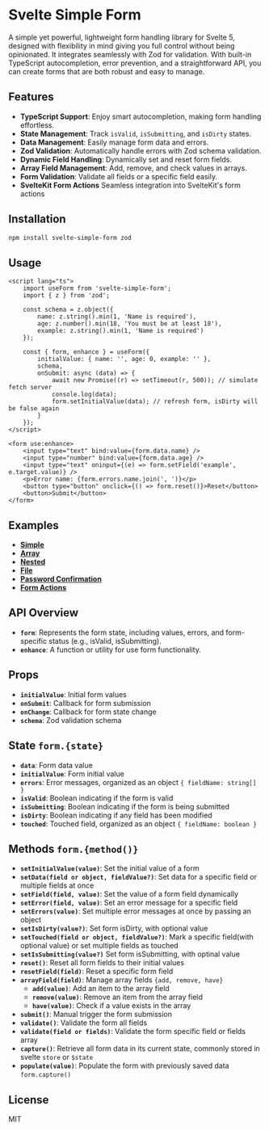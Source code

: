 # Svelte Simple Form

A simple yet powerful, lightweight form handling library for Svelte 5, designed with flexibility in mind giving you full control without being opinionated. It integrates seamlessly with Zod for validation. With built-in TypeScript autocompletion, error prevention, and a straightforward API, you can create forms that are both robust and easy to manage.

## Features

- **TypeScript Support**: Enjoy smart autocompletion, making form handling effortless.
- **State Management**: Track `isValid`, `isSubmitting`, and `isDirty` states.
- **Data Management**: Easily manage form data and errors.
- **Zod Validation**: Automatically handle errors with Zod schema validation.
- **Dynamic Field Handling**: Dynamically set and reset form fields.
- **Array Field Management**: Add, remove, and check values in arrays.
- **Form Validation**: Validate all fields or a specific field easily.
- **SvelteKit Form Actions** Seamless integration into SvelteKit's form actions

## Installation

```bash
npm install svelte-simple-form zod
```

## Usage

```svelte
<script lang="ts">
	import useForm from 'svelte-simple-form';
	import { z } from 'zod';

	const schema = z.object({
		name: z.string().min(1, 'Name is required'),
		age: z.number().min(18, 'You must be at least 18'),
		example: z.string().min(1, 'Name is required')
	});

	const { form, enhance } = useForm({
		initialValue: { name: '', age: 0, example: '' },
		schema,
		onSubmit: async (data) => {
			await new Promise((r) => setTimeout(r, 500)); // simulate fetch server
			console.log(data);
			form.setInitialValue(data); // refresh form, isDirty will be false again
		}
	});
</script>

<form use:enhance>
	<input type="text" bind:value={form.data.name} />
	<input type="number" bind:value={form.data.age} />
	<input type="text" oninput={(e) => form.setField('example', e.target.value)} />
	<p>Error name: {form.errors.name.join(', ')}</p>
	<button type="button" onclick={() => form.reset()}>Reset</button>
	<button>Submit</button>
</form>
```

## Examples

- **[Simple](https://github.com/harryhdt/svelte-simple-form/blob/main/example/simple.md)**
- **[Array](https://github.com/harryhdt/svelte-simple-form/blob/main/example/array.md)**
- **[Nested](https://github.com/harryhdt/svelte-simple-form/blob/main/example/nested.md)**
- **[File](https://github.com/harryhdt/svelte-simple-form/blob/main/example/file.md)**
- **[Password Confirmation](https://github.com/harryhdt/svelte-simple-form/blob/main/example/password-confirmation.md)**
- **[Form Actions](https://github.com/harryhdt/svelte-simple-form/blob/main/example/form-actions.md)**

## API Overview

- **`form`**: Represents the form state, including values, errors, and form-specific status (e.g., isValid, isSubmitting).
- **`enhance`**: A function or utility for use form functionality.

## Props

- **`initialValue`**: Initial form values
- **`onSubmit`**: Callback for form submission
- **`onChange`**: Callback for form state change
- **`schema`**: Zod validation schema

## State `form.{state}`

- **`data`**: Form data value
- **`initialValue`**: Form initial value
- **`errors`**: Error messages, organized as an object `{ fieldName: string[] }`
- **`isValid`**: Boolean indicating if the form is valid
- **`isSubmitting`**: Boolean indicating if the form is being submitted
- **`isDirty`**: Boolean indicating if any field has been modified
- **`touched`**: Touched field, organized as an object `{ fieldName: boolean }`

## Methods `form.{method()}`

- **`setInitialValue(value)`**: Set the initial value of a form
- **`setData(field or object, fieldValue?)`**: Set data for a specific field or multiple fields at once
- **`setField(field, value)`**: Set the value of a form field dynamically
- **`setError(field, value)`**: Set an error message for a specific field
- **`setErrors(value)`**: Set multiple error messages at once by passing an object
- **`setIsDirty(value?)`**: Set form isDirty, with optional value
- **`setTouched(field or object, fieldValue?)`**: Mark a specific field(with optional value) or set multiple fields as touched
- **`setIsSubmitting(value?)`** Set form isSubmitting, with optinal value
- **`reset()`**: Reset all form fields to their initial values
- **`resetField(field)`**: Reset a specific form field
- **`arrayField(field)`**: Manage array fields `{add, remove, have}`
  - **`add(value)`**: Add an item to the array field
  - **`remove(value)`**: Remove an item from the array field
  - **`have(value)`**: Check if a value exists in the array
- **`submit()`**: Manual trigger the form submission
- **`validate()`**: Validate the form all fields
- **`validate(field or fields)`**: Validate the form specific field or fields array
- **`capture()`**: Retrieve all form data in its current state, commonly stored in svelte `store` or `$state`
- **`populate(value)`**: Populate the form with previously saved data `form.capture()`

## License

MIT
